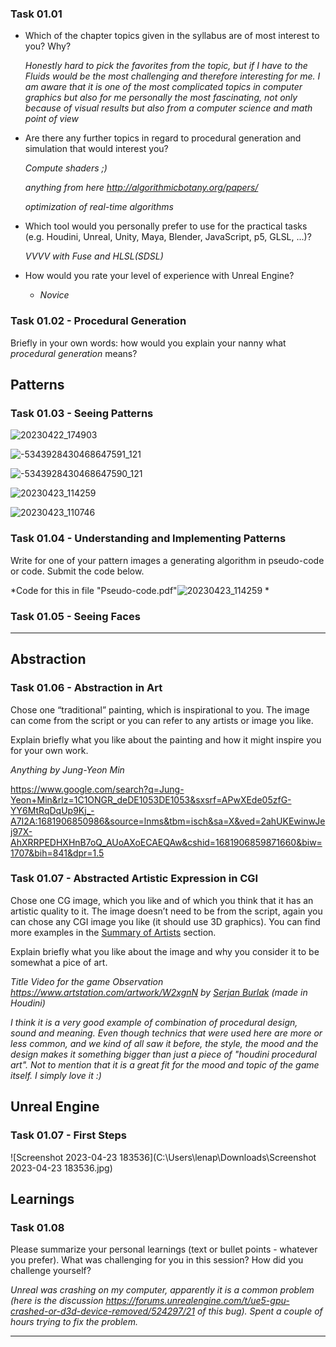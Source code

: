 

### Task 01.01

- Which of the chapter topics given in the syllabus are of most interest to you? Why?

  *Honestly hard to pick the favorites from the topic, but if I have to the Fluids would be the most challenging and therefore interesting for me. I am aware that it is one of the most complicated topics in computer graphics but also for me personally the most fascinating, not only because of visual results but also from a computer science and math point of view*   

  

- Are there any further topics in regard to procedural generation and simulation that would interest you?

  *Compute shaders ;)*

  *anything from here http://algorithmicbotany.org/papers/*

  *optimization of real-time algorithms* 

  

- Which tool would you personally prefer to use for the practical tasks (e.g. Houdini, Unreal, Unity, Maya, Blender, JavaScript, p5, GLSL, …)?

  *VVVV with Fuse and HLSL(SDSL)*

  

- How would you rate your level of experience with Unreal Engine?

  - *Novice*



### Task 01.02 - Procedural Generation

Briefly in your own words: how would you explain your nanny what *procedural generation* means?



## Patterns

### Task 01.03 - Seeing Patterns

![20230422_174903](C:\Users\lenap\Downloads\20230422_174903.jpg)

![-5343928430468647591_121](C:\Users\lenap\Downloads\-5343928430468647591_121.jpg)

![-5343928430468647590_121](C:\Users\lenap\Downloads\-5343928430468647590_121.jpg)

<img src="C:\Users\lenap\Downloads\20230423_114259.jpg" alt="20230423_114259" />

![20230423_110746](C:\Users\lenap\Downloads\20230423_110746.jpg)

### Task 01.04 - Understanding and Implementing Patterns

Write for one of your pattern images a generating algorithm in pseudo-code or code. Submit the code below.

*Code for this in file "Pseudo-code.pdf"<img src="C:\Users\lenap\Downloads\20230423_114259.jpg" alt="20230423_114259" /> *

### Task 01.05 - Seeing Faces

---

## Abstraction

### Task 01.06 - Abstraction in Art

Chose one “traditional” painting, which is inspirational to you. The image can come from the script or you can refer to any artists or image you like.

Explain briefly what you like about the painting and how it might inspire you for your own work.

*Anything by Jung-Yeon Min*

https://www.google.com/search?q=Jung-Yeon+Min&rlz=1C1ONGR_deDE1053DE1053&sxsrf=APwXEde05zfG-YY6MtRqDqUp9Kj_-A7I2A:1681906850986&source=lnms&tbm=isch&sa=X&ved=2ahUKEwinwJej97X-AhXRRPEDHXHnB7oQ_AUoAXoECAEQAw&cshid=1681906859871660&biw=1707&bih=841&dpr=1.5

### Task 01.07 - Abstracted Artistic Expression in CGI

Chose one CG image, which you like and of which you think that it has an artistic quality to it. The image doesn’t need to be from the script, again you can chose any CGI image you like (it should use 3D graphics). You can find more examples in the [Summary of Artists](https://ctechfilmuniversity.github.io/lecture_ss23_procedural_generation_and_simulation/02_scripts/pgs_ss23_01_intro_script.html#summary-of-artists) section.

Explain briefly what you like about the image and why you consider it to be somewhat a pice of art.

*Title Video for the game Observation https://www.artstation.com/artwork/W2xgnN by [Serjan Burlak](https://www.artstation.com/serjanburlak) (made in Houdini)*

*I think it is a very good example of combination of procedural design, sound and meaning. Even though technics that were used here are more or less common, and we kind of all saw it before, the style, the mood and the design makes it something bigger than just a piece of "houdini procedural art". Not to mention that it is a great fit for the mood and topic of the game itself. I simply love it :)*

## Unreal Engine

### Task 01.07 - First Steps

![Screenshot 2023-04-23 183536](C:\Users\lenap\Downloads\Screenshot 2023-04-23 183536.jpg)

## Learnings

### Task 01.08

Please summarize your personal learnings (text or bullet points - whatever you prefer). What was challenging for you in this session? How did you challenge yourself?

*Unreal was crashing on my computer, apparently it is a common problem (here is the discussion https://forums.unrealengine.com/t/ue5-gpu-crashed-or-d3d-device-removed/524297/21 of this bug). Spent a couple of hours trying to fix the problem.*



------


